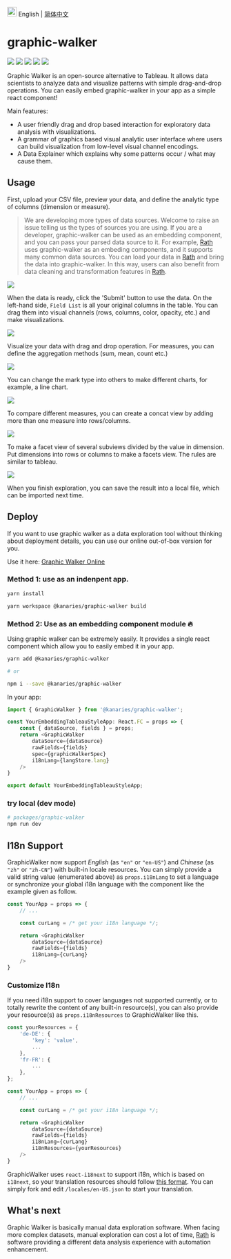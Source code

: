 <img src="https://ch-resources.oss-cn-shanghai.aliyuncs.com/images/lang-icons/icon128px.png" width="22px" /> English | [简体中文](./README.zh-CN.md)

# graphic-walker
![](https://img.shields.io/github/license/Kanaries/graphic-walker)
![](https://img.shields.io/npm/v/@kanaries/graphic-walker)
![](https://img.shields.io/github/actions/workflow/status/kanaries/graphic-walker/auto-build.yml)
[![](https://img.shields.io/twitter/follow/kanaries_data?style=social)](https://twitter.com/kanaries_data)
[![](https://img.shields.io/discord/987366424634884096)](https://discord.gg/WWHraZ8SeV)

Graphic Walker is an open-source alternative to Tableau. It allows data scientists to analyze data and visualize patterns with simple drag-and-drop operations. You can easily embed graphic-walker in your app as a simple react component!

Main features:
+ A user friendly drag and drop based interaction for exploratory data analysis with visualizations.
+ A grammar of graphics based visual analytic user interface where users can build visualization from low-level visual channel encodings. 
+ A Data Explainer which explains why some patterns occur / what may cause them.

## Usage

First, upload your CSV file, preview your data, and define the analytic type of columns (dimension or measure).

> We are developing more types of data sources. Welcome to raise an issue telling us the types of sources you are using. If you are a developer, graphic-walker can be used as an embedding component, and you can pass your parsed data source to it. For example, [Rath](https://github.com/Kanaries/Rath) uses graphic-walker as an embeding components, and it supports many common data sources. You can load your data in [Rath](https://github.com/Kanaries/Rath)  and bring the data into graphic-walker. In this way, users can also benefit from data cleaning and transformation features in [Rath](https://github.com/Kanaries/Rath).

![](https://foghorn-assets.oss-cn-hangzhou.aliyuncs.com/graphic-walker/doc_images/upload_data.png)

When the data is ready, click the 'Submit' button to use the data. On the left-hand side, `Field List` is all your original columns in the table. You can drag them into visual channels (rows, columns, color, opacity, etc.) and make visualizations.

![](https://foghorn-assets.oss-cn-hangzhou.aliyuncs.com/graphic-walker/doc_images/after_load_data.png)


Visualize your data with drag and drop operation. For measures, you can define the aggregation methods (sum, mean, count etc.)

![](https://foghorn-assets.oss-cn-hangzhou.aliyuncs.com/graphic-walker/doc_images/vis-barchart-01.png)


You can change the mark type into others to make different charts, for example, a line chart.

![](https://foghorn-assets.oss-cn-hangzhou.aliyuncs.com/graphic-walker/doc_images/vis-line-02.png)


To compare different measures, you can create a concat view by adding more than one measure into rows/columns.

![](https://foghorn-assets.oss-cn-hangzhou.aliyuncs.com/graphic-walker/doc_images/vis-area-01.png)

To make a facet view of several subviews divided by the value in dimension. Put dimensions into rows or columns to make a facets view. The rules are similar to tableau.

![](https://foghorn-assets.oss-cn-hangzhou.aliyuncs.com/graphic-walker/doc_images/vis-scatter-01.png)

When you finish exploration, you can save the result into a local file, which can be imported next time.

## Deploy

If you want to use graphic walker as a data exploration tool without thinking about deployment details, you can use our online out-of-box version for you.

Use it here: [Graphic Walker Online](https://graphic-walker.kanaries.net)

### Method 1: use as an indenpent app.
```bash
yarn install

yarn workspace @kanaries/graphic-walker build
```

### Method 2: Use as an embedding component module 🔥
Using graphic walker can be extremely easily. It provides a single react component which allow you to easily embed it in your app.

```bash
yarn add @kanaries/graphic-walker

# or

npm i --save @kanaries/graphic-walker
```

In your app:
```typescript
import { GraphicWalker } from '@kanaries/graphic-walker';

const YourEmbeddingTableauStyleApp: React.FC = props => {
    const { dataSource, fields } = props;
    return <GraphicWalker
        dataSource={dataSource}
        rawFields={fields}
        spec={graphicWalkerSpec}
        i18nLang={langStore.lang}
    />
}

export default YourEmbeddingTableauStyleApp;
```

### try local (dev mode)
```bash
# packages/graphic-walker
npm run dev
```


## I18n Support

GraphicWalker now support _English_ (as `"en"` or `"en-US"`) and _Chinese_ (as `"zh"` or `"zh-CN"`) with built-in locale resources. You can simply provide a valid string value (enumerated above) as `props.i18nLang` to set a language or synchronize your global i18n language with the component like the example given as follow.

```typescript
const YourApp = props => {
    // ...

    const curLang = /* get your i18n language */;

    return <GraphicWalker
        dataSource={dataSource}
        rawFields={fields}
        i18nLang={curLang}
    />
}
```

### Customize I18n

If you need i18n support to cover languages not supported currently, or to totally rewrite the content of any built-in resource(s), you can also provide your resource(s) as `props.i18nResources` to GraphicWalker like this.

```typescript
const yourResources = {
    'de-DE': {
        'key': 'value',
        ...
    },
    'fr-FR': {
        ...
    },
};

const YourApp = props => {
    // ...

    const curLang = /* get your i18n language */;

    return <GraphicWalker
        dataSource={dataSource}
        rawFields={fields}
        i18nLang={curLang}
        i18nResources={yourResources}
    />
}
```

GraphicWalker uses `react-i18next` to support i18n, which is based on `i18next`, so your translation resources should follow [this format](https://www.i18next.com/misc/json-format). You can simply fork and edit `/locales/en-US.json` to start your translation.

## What's next

Graphic Walker is basically manual data exploration software. When facing more complex datasets, manual exploration can cost a lot of time, [Rath](https://github.com/Kanaries/Rath) is software providing a different data analysis experience with automation enhancement.
